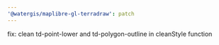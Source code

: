 ```yaml
---
'@watergis/maplibre-gl-terradraw': patch
---
```


fix: clean td-point-lower and td-polygon-outline in cleanStyle function
